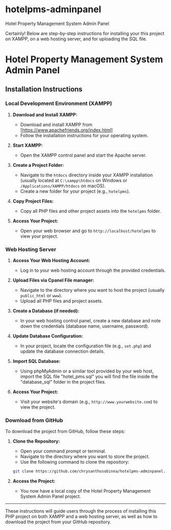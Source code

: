 # hotelpms-adminpanel
Hotel Property Management System Admin Panel

Certainly! Below are step-by-step instructions for installing your this project on XAMPP, on a web hosting server, and for uploading the SQL file.  

# Hotel Property Management System Admin Panel

## Installation Instructions

### Local Development Environment (XAMPP)

1. **Download and Install XAMPP:**
   - Download and install XAMPP from [https://www.apachefriends.org/index.html]
   - Follow the installation instructions for your operating system.

2. **Start XAMPP:**
   - Open the XAMPP control panel and start the Apache server.

3. **Create a Project Folder:**
   - Navigate to the `htdocs` directory inside your XAMPP installation (usually located at `C:\xampp\htdocs` on Windows or `/Applications/XAMPP/htdocs` on macOS).
   - Create a new folder for your project (e.g., `hotelpms`).

4. **Copy Project Files:**
   - Copy all PHP files and other project assets into the `hotelpms` folder.

5. **Access Your Project:**
   - Open your web browser and go to `http://localhost/hotelpms` to view your project.

### Web Hosting Server

1. **Access Your Web Hosting Account:**
   - Log in to your web hosting account through the provided credentials.

2. **Upload Files via Cpanel File manager:**
   - Navigate to the directory where you want to host the project (usually `public_html` or `www`).
   - Upload all PHP files and project assets.

3. **Create a Database (if needed):**
   - In your web hosting control panel, create a new database and note down the credentials (database name, username, password).

4. **Update Database Configuration:**
   - In your project, locate the configuration file (e.g., `set.php`) and update the database connection details.

5. **Import SQL Database:**
   - Using phpMyAdmin or a similar tool provided by your web host, import the SQL file "hotel_pms.sql" you will find the file inside the "database_sql" folder
     in the project files.

6. **Access Your Project:**
   - Visit your website's domain (e.g., `http://www.yourwebsite.com`) to view the project.

### Download from GitHub

To download the project from GitHub, follow these steps:

1. **Clone the Repository:**
   - Open your command prompt or terminal.
   - Navigate to the directory where you want to store the project.
   - Use the following command to clone the repository:

   ```bash
   git clone https://github.com/chrysanthusobinna/hotelpms-adminpanel.git
   ```

2. **Access the Project:**
   - You now have a local copy of the Hotel Property Management System Admin Panel project.

---

These instructions will guide users through the process of installing this PHP project on both XAMPP and a web hosting server, 
as well as how to download the project from your GitHub repository.
